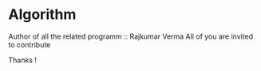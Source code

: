 # Algorithm
Author of all the related programm ::  Rajkumar Verma
All of you are invited to contribute

Thanks !
